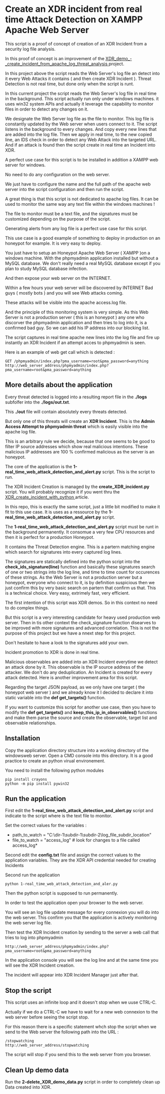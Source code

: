 # Create an XDR incident from real time Attack Detection on XAMPP Apache Web Server

This script is a proof of concept of creation of an XDR Incident from a security log file analysis.

In this proof of concept is an improvement of the  [XDR_demo_-_create_incident_from_apache_log_threat_analysis  ](https://github.com/pcardotatgit/XDR_demo_-_create_incident_from_apache_log_threat_analysis) project.

In this project above the script reads the Web Server's log file an detect into it every Web Attacks it contains ( and then create XDR Incident ). Threat Detection is not real time, but done only when the script is runt.

In this current project the script reads the Web Server's log file in real time in the background. This script actually run only under windows machines. it uses win32 system APIs and actually it leverage the capability to monitor files in order to detect any changes on it.

We designate the Web Server log file as the file to monitor. This log file is constantly updated by the Web server when users connect to it.  The script listens in the background to every changes. And copy every new lines that are added into the log file. Then we apply in real time, to the new copied line, an IDS check in order to detect any Web Attack into the targeted URL. And if an attack is found then the script create in real time an Incident into XDR.  

A perfect use case for this script is to be installed in addition a XAMPP web server for windows. 

No need to do any configuration on the web server.

We just have to configure the name and the full path of the apache web server into the script configuration and then run the script.

A great thing is that this script is not dedicated to apache log files. It can be used to monitor the same way any text file within the windows machines ! 

The file to monitor must be a text file, and the signatures must be customized depending on the purpose of the script. 

Generating alerts from any log file is a perfect use case for this script.

This use case is a good example of something to deploy in production on an honeypot for example. It is very easy to deploy.

You just have to setup an Honeypot Apache Web Server ( XAMPP )on a windows machine. With the phpmyadmin application installed but without a MySQL database. We don't really need a real MySQL database except if you plan to study MySQL database infection. 

And then expose your web server on the INTERNET.

Within a few hours your web server will be discovered by INTERNET Bad guys ( mostly bots ) and you will see Web attacks coming. 

These attacks will be visible into the apache access.log file. 

And the principle of this monitoring system is very simple. As this Web Server is not a production server ( this is an honeypot ) any one who discorver the phpmyadmin application and then tries to log into it, is a confirmed bad guy. So we can add his IP address into our blocking list.

The script captures in real time apache new lines into  the log file and fire up instantly an XDR Incident if an attempt acces to phpmyadmin is seen.

Here is an example of web get call which is detected :

    GET /phpmyadmin/index.php?pma_username=root&pma_password=anything
    http://web_server_address/phpmyadmin/index.php?pma_username=root&pma_password=anything
    

## More details about the application

Every threat detected is logged into a resulting report file in the **./logs** subfolfer into the **./logs/out.txt**.

This **./out** file  will contain absolutely every threats detected.

But only one of this threats will create an **XDR Incident**. This is the **Admin Access Attempt to phpmyadmin threat** which is easily visible into the apache log file. 

This is an arbitrary rule we decide, because that one seems to be good to filter IP source addresses which show real malicious intentions. These malicious IP addresses are 100 % confirmed malicious as the server is an honeypot. 

The core of the application is the **1-real_time_web_attack_detection_and_alert.py** script. This is the script to run.

The XDR Incident Creation is managed by the **create_XDR_incident.py** script. You will probably recognize it if you went thru the [XDR_create_incident_with_python ](https://github.com/pcardotatgit/XDR_create_incident_with_python) article.

In this repo, this is exactly the same script, just a little bit modified to make it fit to this use case. It is uses as a ressource by the **1-real_time_web_attack_detection_and_alert.py** script.

The **1-real_time_web_attack_detection_and_alert.py** script must be runt in the background permanently. It consomue a very few CPU resources and then it is perfect for a production Honeypot. 

It contains the Threat Detection engine. This is a partern matching engine which search for signatures into every captured log lines. 

The signatures are statically defined into the python script into the **check_ids_signature(line)** function and basically these signatures search of one or two strings into the log line, and time to time count for occurences of these strings. As the Web Server is not a production server but a honeypot, everyone who connect to it, is by definition suspicious then we just confirm this by very basic search on partern that confirm us that. This is a technical choice. Very easy, extrimely fast, very efficient.

The first intention of this script was XDR demos. So in this context no need to do complex things.

But this script is a very interesting candidate for heavy used production web server. Then in tis other context the check_signature function disearves to be improved with more signatures and advanced correlation. This is not the purpose of this project but we have a nnext step for this project.  

Don't hesitate to have a look to the signatures add your own.

Incident promotion to XDR is done in real time.

Malicious observables are added into an XDR Incident everytime we detect an attack done by it. This observable is the IP source address of the attacker. We don't do any deduplication. An Incident is created for every attack detected. Here is another improvement area for this script.

Regarding the target JSON payload, as we only have one target ( the honeypot web server ) and we already know it I decided to declare it into static variable into the **def get_targets()** function.

If you want to customize this script for another use case, then you have to modify the **def get_targets()** and **keep_this_ip_in_observables()** functions and make them parse the source and create the observable, target list and observable relationships.

## Installation

Copy the application directory structure into a working directory of the windowsweb server.  Open a CMD console into this directory. It is a good practice to create an python virual environement.

You need to install the following python modules

    pip install crayons
    python -m pip install pywin32

## Run the application

First edit the **1-real_time_web_attack_detection_and_alert.py** script and indicate to the script where is the text file to monitor.

Set the correct values  for the variables :

- path_to_watch = "C:\\dir-1\\subdir-1\\subdir-2\\log_file_subdir_location"
- file_to_watch = "access_log" # look for changes to a file called access_log*

Second edit the **config.txt** file and assign the correct values to the application variables. They are the XDR API credential needed for creating Incidents

Second run the application 

    python 1-real_time_web_attack_detection_and_aler.py
   
Then the python script is supposed to run permanently.

In order to test the application open your browser to the web server. 

You will see an log file update message for every connexion you will do into the web server. This confirm you that the application is actively monitoring the web server log file.

Then test the XDR Incident creation by sending to the server a web call that tries to log into phpmyadmin

    http://web_server_address/phpmyadmin/index.php?pma_username=root&pma_password=anything
    
In the application console you will see the log line and at the same time you will see the XDR Incident creation.

The incident will appear into XDR Incident Manager just after that.

## Stop the script

This script uses an infinite loop and it doesn't stop when we uuse CTRL-C.

Actually if we do a CTRL-C we have to wait for a new web connexion to the web server before seeing the script stop.

For this reason there is a specific statement whch stop the script when we send to the Web server the following path into the URL :

    /stopwatching
    http://web_server_address/stopwatching

The script will stop if you send this to the web server from you browser.
    
## Clean Up demo data

Run the **2-delete_XDR_demo_data.py** script in order to completely clean up Data created into XDR.



